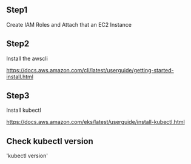 ## Step1 
Create IAM Roles and Attach that an EC2 Instance

## Step2
Install the awscli 

   https://docs.aws.amazon.com/cli/latest/userguide/getting-started-install.html

## Step3 
Install kubectl

   https://docs.aws.amazon.com/eks/latest/userguide/install-kubectl.html
   
## Check kubectl version
  'kubectl version'
